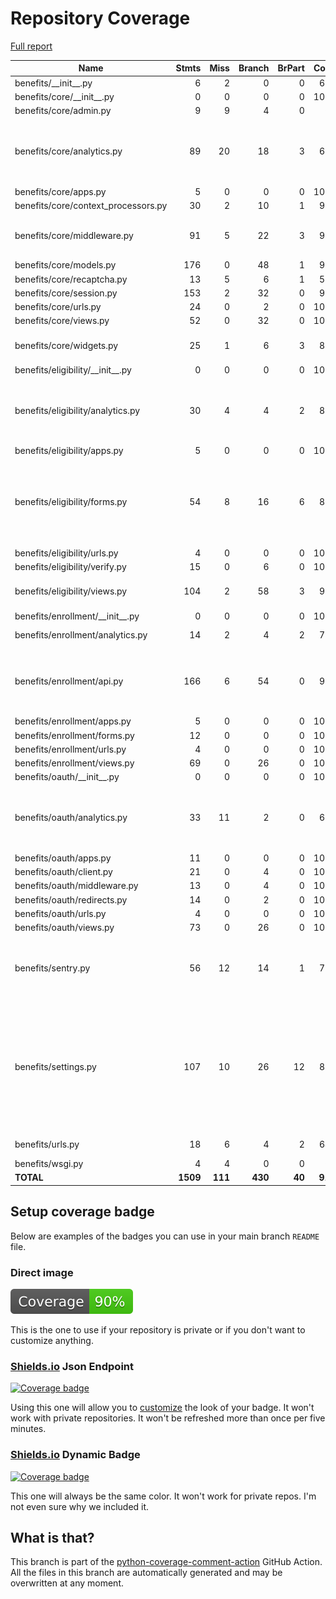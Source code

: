 # Repository Coverage

[Full report](https://htmlpreview.github.io/?https://github.com/cal-itp/benefits/blob/python-coverage-comment-action-data/htmlcov/index.html)

| Name                                 |    Stmts |     Miss |   Branch |   BrPart |   Cover |   Missing |
|------------------------------------- | -------: | -------: | -------: | -------: | ------: | --------: |
| benefits/\_\_init\_\_.py             |        6 |        2 |        0 |        0 |     67% |       5-7 |
| benefits/core/\_\_init\_\_.py        |        0 |        0 |        0 |        0 |    100% |           |
| benefits/core/admin.py               |        9 |        9 |        4 |        0 |      0% |      4-22 |
| benefits/core/analytics.py           |       89 |       20 |       18 |        3 |     67% |114-116, 121, 127-149, 160 |
| benefits/core/apps.py                |        5 |        0 |        0 |        0 |    100% |           |
| benefits/core/context\_processors.py |       30 |        2 |       10 |        1 |     92% |    63, 73 |
| benefits/core/middleware.py          |       91 |        5 |       22 |        3 |     93% |37-38, 57-58, 77->82, 145 |
| benefits/core/models.py              |      176 |        0 |       48 |        1 |     99% |    35->38 |
| benefits/core/recaptcha.py           |       13 |        5 |        6 |        1 |     58% |     25-31 |
| benefits/core/session.py             |      153 |        2 |       32 |        0 |     99% |     51-52 |
| benefits/core/urls.py                |       24 |        0 |        2 |        0 |    100% |           |
| benefits/core/views.py               |       52 |        0 |       32 |        0 |    100% |           |
| benefits/core/widgets.py             |       25 |        1 |        6 |        3 |     87% |16, 17->exit, 39->42 |
| benefits/eligibility/\_\_init\_\_.py |        0 |        0 |        0 |        0 |    100% |           |
| benefits/eligibility/analytics.py    |       30 |        4 |        4 |        2 |     82% |21, 37->39, 39->exit, 45, 55, 60 |
| benefits/eligibility/apps.py         |        5 |        0 |        0 |        0 |    100% |           |
| benefits/eligibility/forms.py        |       54 |        8 |       16 |        6 |     80% |38, 115, 117, 119, 129, 135, 142, 165 |
| benefits/eligibility/urls.py         |        4 |        0 |        0 |        0 |    100% |           |
| benefits/eligibility/verify.py       |       15 |        0 |        6 |        0 |    100% |           |
| benefits/eligibility/views.py        |      104 |        2 |       58 |        3 |     97% |41, 65, 123->exit |
| benefits/enrollment/\_\_init\_\_.py  |        0 |        0 |        0 |        0 |    100% |           |
| benefits/enrollment/analytics.py     |       14 |        2 |        4 |        2 |     78% |12->14, 15, 30 |
| benefits/enrollment/api.py           |      166 |        6 |       54 |        0 |     95% |120-121, 133-134, 146-147 |
| benefits/enrollment/apps.py          |        5 |        0 |        0 |        0 |    100% |           |
| benefits/enrollment/forms.py         |       12 |        0 |        0 |        0 |    100% |           |
| benefits/enrollment/urls.py          |        4 |        0 |        0 |        0 |    100% |           |
| benefits/enrollment/views.py         |       69 |        0 |       26 |        0 |    100% |           |
| benefits/oauth/\_\_init\_\_.py       |        0 |        0 |        0 |        0 |    100% |           |
| benefits/oauth/analytics.py          |       33 |       11 |        2 |        0 |     69% |21, 28, 35, 42, 49-50, 55, 60, 65, 70, 75 |
| benefits/oauth/apps.py               |       11 |        0 |        0 |        0 |    100% |           |
| benefits/oauth/client.py             |       21 |        0 |        4 |        0 |    100% |           |
| benefits/oauth/middleware.py         |       13 |        0 |        4 |        0 |    100% |           |
| benefits/oauth/redirects.py          |       14 |        0 |        2 |        0 |    100% |           |
| benefits/oauth/urls.py               |        4 |        0 |        0 |        0 |    100% |           |
| benefits/oauth/views.py              |       73 |        0 |       26 |        0 |    100% |           |
| benefits/sentry.py                   |       56 |       12 |       14 |        1 |     79% |19, 24-25, 30, 34-35, 63-64, 85-106 |
| benefits/settings.py                 |      107 |       10 |       26 |       12 |     83% |39, 62, 70, 91->96, 107->110, 123, 131, 164, 280, 282, 293, 303 |
| benefits/urls.py                     |       18 |        6 |        4 |        2 |     64% |31-34, 37-40 |
| benefits/wsgi.py                     |        4 |        4 |        0 |        0 |      0% |      9-16 |
|                            **TOTAL** | **1509** |  **111** |  **430** |   **40** | **91%** |           |


## Setup coverage badge

Below are examples of the badges you can use in your main branch `README` file.

### Direct image

[![Coverage badge](https://raw.githubusercontent.com/cal-itp/benefits/python-coverage-comment-action-data/badge.svg)](https://htmlpreview.github.io/?https://github.com/cal-itp/benefits/blob/python-coverage-comment-action-data/htmlcov/index.html)

This is the one to use if your repository is private or if you don't want to customize anything.

### [Shields.io](https://shields.io) Json Endpoint

[![Coverage badge](https://img.shields.io/endpoint?url=https://raw.githubusercontent.com/cal-itp/benefits/python-coverage-comment-action-data/endpoint.json)](https://htmlpreview.github.io/?https://github.com/cal-itp/benefits/blob/python-coverage-comment-action-data/htmlcov/index.html)

Using this one will allow you to [customize](https://shields.io/endpoint) the look of your badge.
It won't work with private repositories. It won't be refreshed more than once per five minutes.

### [Shields.io](https://shields.io) Dynamic Badge

[![Coverage badge](https://img.shields.io/badge/dynamic/json?color=brightgreen&label=coverage&query=%24.message&url=https%3A%2F%2Fraw.githubusercontent.com%2Fcal-itp%2Fbenefits%2Fpython-coverage-comment-action-data%2Fendpoint.json)](https://htmlpreview.github.io/?https://github.com/cal-itp/benefits/blob/python-coverage-comment-action-data/htmlcov/index.html)

This one will always be the same color. It won't work for private repos. I'm not even sure why we included it.

## What is that?

This branch is part of the
[python-coverage-comment-action](https://github.com/marketplace/actions/python-coverage-comment)
GitHub Action. All the files in this branch are automatically generated and may be
overwritten at any moment.